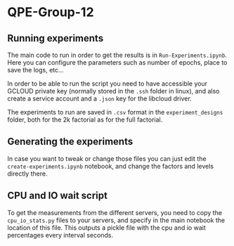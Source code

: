 # QPE-Group-12

## Running experiments

The main code to run in order to get the results is in `Run-Experiments.ipynb`. Here you can configure
the parameters such as number of epochs, place to save the logs, etc...

In order to be able to run the script you need to have accessible your GCLOUD private key (normally
stored in the `.ssh` folder in linux), and also create a service account and a `.json` key for the
libcloud driver.

The experiments to run are saved in `.csv` format in the `experiment_designs` folder, both for the 
2k factorial as for the full factorial.

## Generating the experiments

In case you want to tweak or change those files you can just edit the `create-experiments.ipynb` 
notebook, and change the factors and levels directly there.

## CPU and IO wait script

To get the measurements from the different servers, you need to copy the `cpu_io_stats.py` files to
your servers, and specify in the main notebook the location of this file. This outputs a pickle file 
with the cpu and io wait percentages every interval seconds.

